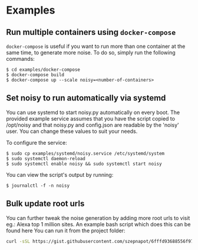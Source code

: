 # Examples

## Run multiple containers using `docker-compose`

`docker-compose` is useful if you want to run more than one container at the
same time, to generate more noise. To do so, simply run the following commands:

```
$ cd examples/docker-compose
$ docker-compose build
$ docker-compose up --scale noisy=<number-of-containers>
```

## Set noisy to run automatically via systemd

You can use systemd to start noisy.py automatically on every boot. The provided
example service assumes that you have the script copied to /opt/noisy and that
noisy.py and config.json are readable by the 'noisy' user. You can change these
values to suit your needs.

To configure the service:

```
$ sudo cp examples/systemd/noisy.service /etc/systemd/system
$ sudo systemctl daemon-reload
$ sudo systemctl enable noisy && sudo systemctl start noisy
```

You can view the script's output by running:

```
$ journalctl -f -n noisy
```

## Bulk update root urls

You can further tweak the noise generation by adding more root urls to visit
eg.: Alexa top 1 million sites. An example bash script which does this can be
found here You can run it from the project folder:

```bash
curl -sSL https://gist.githubusercontent.com/szepnapot/6fffd93688556f97e4a8f79837a1c0ca/raw/b7853a7038d1967dbe8fa94ff85ef5624a8d27d1/update_root_urls.sh | bash
```
